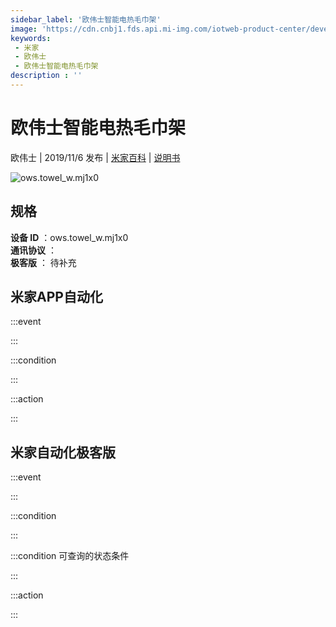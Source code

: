 ```yaml
---
sidebar_label: '欧伟士智能电热毛巾架'
image: 'https://cdn.cnbj1.fds.api.mi-img.com/iotweb-product-center/developer_1627541108752z7Hxh5Ke.png?GalaxyAccessKeyId=AKVGLQWBOVIRQ3XLEW&Expires=9223372036854775807&Signature=2m9BdfRxWo4TYuqANxtcxdQQ8Ww='
keywords: 
 - 米家
 - 欧伟士
 - 欧伟士智能电热毛巾架
description : ''
---
```

# 欧伟士智能电热毛巾架

欧伟士 | 2019/11/6 发布 | [米家百科](https://home.mi.com/webapp/content/baike/product/index.html?model=ows.towel_w.mj1x0) | [说明书](https://home.mi.com/views/introduction.html?model=ows.towel_w.mj1x0&region=cn)

![ows.towel_w.mj1x0](https://cdn.cnbj1.fds.api.mi-img.com/iotweb-product-center/developer_1627541108752z7Hxh5Ke.png?GalaxyAccessKeyId=AKVGLQWBOVIRQ3XLEW&Expires=9223372036854775807&Signature=2m9BdfRxWo4TYuqANxtcxdQQ8Ww=)

## 规格  
> 
**设备 ID** ：ows.towel_w.mj1x0  
**通讯协议** ：  
**极客版**  ： 待补充 


## 米家APP自动化  

:::event  

:::

:::condition  

:::

:::action   

:::

## 米家自动化极客版  

:::event  

:::

:::condition  

:::

:::condition 可查询的状态条件  

:::

:::action  

:::

        
